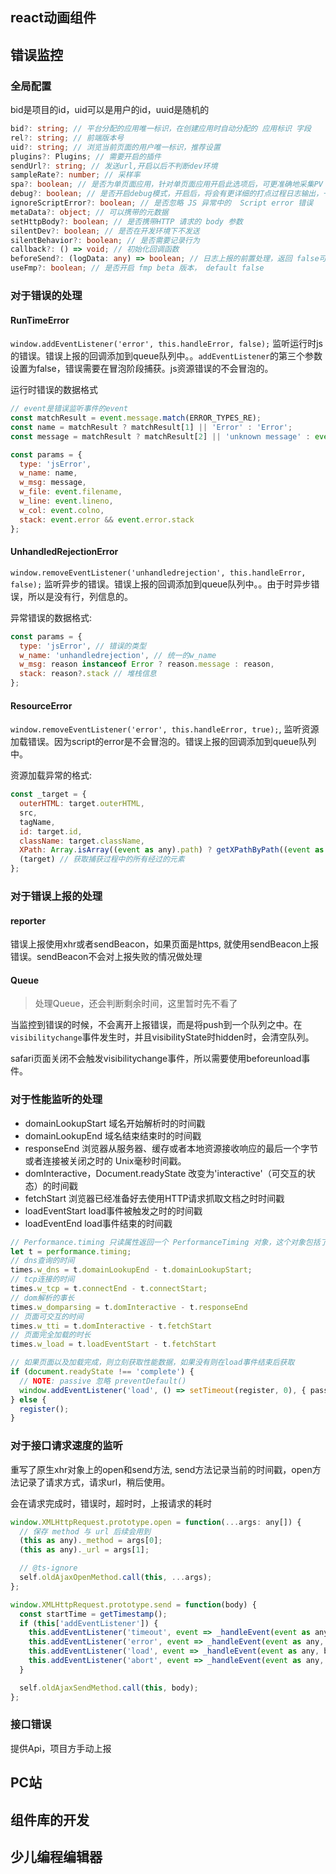 ## react动画组件

## 错误监控

### 全局配置

bid是项目的id，uid可以是用户的id，uuid是随机的

```ts
bid?: string; // 平台分配的应用唯一标识，在创建应用时自动分配的 应用标识 字段
rel?: string; // 前端版本号
uid?: string; // 浏览当前页面的用户唯一标识，推荐设置
plugins?: Plugins; // 需要开启的插件
sendUrl?: string; // 发送url,开启以后不判断dev环境
sampleRate?: number; // 采样率
spa?: boolean; // 是否为单页面应用，针对单页面应用开启此选项后，可更准确地采集PV
debug?: boolean; // 是否开启debug模式，开启后，将会有更详细的打点过程日志输出，一般用于接入时验证
ignoreScriptError?: boolean; // 是否忽略 JS 异常中的  Script error 错误
metaData?: object; // 可以携带的元数据
setHttpBody?: boolean; // 是否携带HTTP 请求的 body 参数
silentDev?: boolean; // 是否在开发环境下不发送
silentBehavior?: boolean; // 是否需要记录行为
callback?: () => void; // 初始化回调函数
beforeSend?: (logData: any) => boolean; // 日志上报的前置处理，返回 false可阻止日志上报
useFmp?: boolean; // 是否开启 fmp beta 版本， default false
```

### 对于错误的处理
#### RunTimeError

`window.addEventListener('error', this.handleError, false);` 监听运行时js的错误。错误上报的回调添加到queue队列中。。`addEventListener`的第三个参数设置为false，错误需要在冒泡阶段捕获。js资源错误的不会冒泡的。

运行时错误的数据格式

```js
// event是错误监听事件的event
const matchResult = event.message.match(ERROR_TYPES_RE);
const name = matchResult ? matchResult[1] || 'Error' : 'Error';
const message = matchResult ? matchResult[2] || 'unknown message' : event.message;

const params = {
  type: 'jsError',
  w_name: name,
  w_msg: message,
  w_file: event.filename,
  w_line: event.lineno,
  w_col: event.colno,
  stack: event.error && event.error.stack
};
```

#### UnhandledRejectionError

`window.removeEventListener('unhandledrejection', this.handleError, false);` 监听异步的错误。错误上报的回调添加到queue队列中。。由于时异步错误，所以是没有行，列信息的。

异常错误的数据格式:

```js
const params = {
  type: 'jsError', // 错误的类型
  w_name: 'unhandledrejection', // 统一的w_name
  w_msg: reason instanceof Error ? reason.message : reason,
  stack: reason?.stack // 堆栈信息
};
```
#### ResourceError

`window.removeEventListener('error', this.handleError, true);`, 监听资源加载错误。因为script的error是不会冒泡的。错误上报的回调添加到queue队列中。

资源加载异常的格式:

```js
const _target = {
  outerHTML: target.outerHTML,
  src,
  tagName,
  id: target.id,
  className: target.className,
  XPath: Array.isArray((event as any).path) ? getXPathByPath((event as any).path) : getXPath
  (target) // 获取捕获过程中的所有经过的元素
};
```



### 对于错误上报的处理
#### reporter

错误上报使用xhr或者sendBeacon，如果页面是https, 就使用sendBeacon上报错误。sendBeacon不会对上报失败的情况做处理

#### Queue

> 处理Queue，还会判断剩余时间，这里暂时先不看了

当监控到错误的时候，不会离开上报错误，而是将push到一个队列之中。在`visibilitychange`事件发生时，并且visibilityState时hidden时，会清空队列。

safari页面关闭不会触发visibilitychange事件，所以需要使用beforeunload事件。


### 对于性能监听的处理

- domainLookupStart 域名开始解析时的时间戳
- domainLookupEnd 域名结束结束时的时间戳
- responseEnd 浏览器从服务器、缓存或者本地资源接收响应的最后一个字节或者连接被关闭之时的 Unix毫秒时间戳。
- domInteractive，Document.readyState 改变为'interactive'（可交互的状态）的时间戳
- fetchStart 浏览器已经准备好去使用HTTP请求抓取文档之时时间戳
- loadEventStart load事件被触发之时的时间戳
- loadEventEnd load事件结束的时间戳

```ts
// Performance.timing 只读属性返回一个 PerformanceTiming 对象，这个对象包括了页面相关的性能信息。
let t = performance.timing;
// dns查询的时间
times.w_dns = t.domainLookupEnd - t.domainLookupStart;
// tcp连接的时间
times.w_tcp = t.connectEnd - t.connectStart;
// dom解析的事长
times.w_domparsing = t.domInteractive - t.responseEnd
// 页面可交互的时间
times.w_tti = t.domInteractive - t.fetchStart
// 页面完全加载的时长
times.w_load = t.loadEventStart - t.fetchStart
```

```ts
// 如果页面以及加载完成，则立刻获取性能数据，如果没有则在load事件结束后获取
if (document.readyState !== 'complete') {
  // NOTE: passive 忽略 preventDefault()
  window.addEventListener('load', () => setTimeout(register, 0), { passive: true });
} else {
  register();
}
```
### 对于接口请求速度的监听

重写了原生xhr对象上的open和send方法, send方法记录当前的时间戳，open方法记录了请求方式，请求url，稍后使用。

会在请求完成时，错误时，超时时，上报请求的耗时

```js
window.XMLHttpRequest.prototype.open = function(...args: any[]) {
  // 保存 method 与 url 后续会用到
  (this as any)._method = args[0];
  (this as any)._url = args[1];

  // @ts-ignore
  self.oldAjaxOpenMethod.call(this, ...args);
};

window.XMLHttpRequest.prototype.send = function(body) {
  const startTime = getTimestamp();
  if (this['addEventListener']) {
    this.addEventListener('timeout', event => _handleEvent(event as any, body, startTime));
    this.addEventListener('error', event => _handleEvent(event as any, body, startTime));
    this.addEventListener('load', event => _handleEvent(event as any, body, startTime));
    this.addEventListener('abort', event => _handleEvent(event as any, body, startTime));
  }

  self.oldAjaxSendMethod.call(this, body);
};
```

### 接口错误

提供Api，项目方手动上报
## PC站


## 组件库的开发

## 少儿编程编辑器
